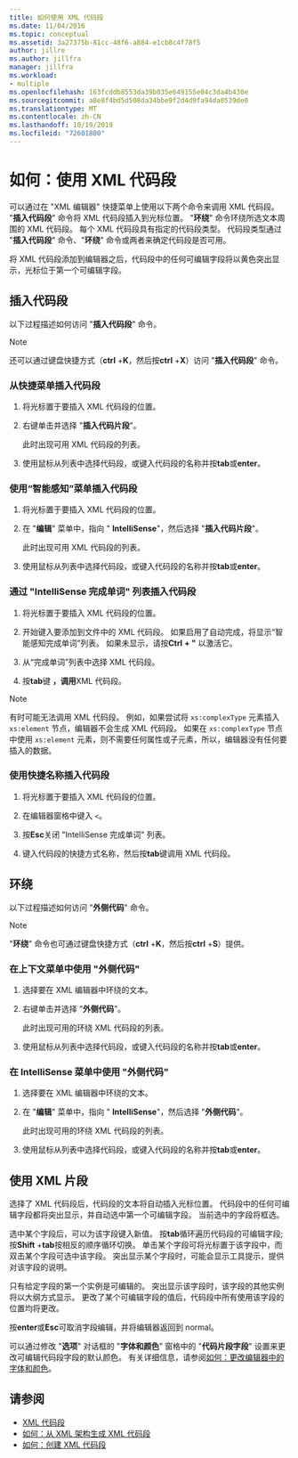 ```yaml
---
title: 如何使用 XML 代码段
ms.date: 11/04/2016
ms.topic: conceptual
ms.assetid: 3a27375b-81cc-48f6-a884-e1cb8c4f78f5
author: jillre
ms.author: jillfra
manager: jillfra
ms.workload:
- multiple
ms.openlocfilehash: 163fcddb8553da39b035e649155e04c3da4b430e
ms.sourcegitcommit: a8e8f4bd5d508da34bbe9f2d4d9fa94da0539de0
ms.translationtype: MT
ms.contentlocale: zh-CN
ms.lasthandoff: 10/19/2019
ms.locfileid: "72601800"
---
```

# <a name="how-to-use-xml-snippets"></a>如何：使用 XML 代码段

可以通过在 "XML 编辑器" 快捷菜单上使用以下两个命令来调用 XML 代码段。 "**插入代码段**" 命令将 XML 代码段插入到光标位置。 "**环绕**" 命令环绕所选文本周围的 XML 代码段。 每个 XML 代码段具有指定的代码段类型。 代码段类型通过 "**插入代码段**" 命令、"**环绕**" 命令或两者来确定代码段是否可用。

将 XML 代码段添加到编辑器之后，代码段中的任何可编辑字段将以黄色突出显示，光标位于第一个可编辑字段。

## <a name="insert-snippet"></a>插入代码段

以下过程描述如何访问 "**插入代码段**" 命令。

> [!NOTE]
> 还可以通过键盘快捷方式（**ctrl** +**K**，然后按**ctrl** +**X**）访问 "**插入代码段**" 命令。

### <a name="to-insert-snippets-from-the-shortcut-menu"></a>从快捷菜单插入代码段

1. 将光标置于要插入 XML 代码段的位置。

2. 右键单击并选择 "**插入代码片段**"。

   此时出现可用 XML 代码段的列表。

3. 使用鼠标从列表中选择代码段，或键入代码段的名称并按**tab**或**enter**。

### <a name="to-insert-snippets-using-the-intellisense-menu"></a>使用“智能感知”菜单插入代码段

1. 将光标置于要插入 XML 代码段的位置。

2. 在 "**编辑**" 菜单中，指向 " **IntelliSense**"，然后选择 "**插入代码片段**"。

   此时出现可用 XML 代码段的列表。

3. 使用鼠标从列表中选择代码段，或键入代码段的名称并按**tab**或**enter**。

### <a name="to-insert-snippets-through-the-intellisense-complete-word-list"></a>通过 "IntelliSense 完成单词" 列表插入代码段

1. 将光标置于要插入 XML 代码段的位置。

2. 开始键入要添加到文件中的 XML 代码段。 如果启用了自动完成，将显示“智能感知完成单词”列表。 如果未显示，请按**Ctrl** **+ "** 以激活它。

3. 从“完成单词”列表中选择 XML 代码段。

4. 按**tab**键 **，调用**XML 代码段。

> [!NOTE]
> 有时可能无法调用 XML 代码段。 例如，如果尝试将 `xs:complexType` 元素插入 `xs:element` 节点，编辑器不会生成 XML 代码段。 如果在 `xs:complexType` 节点中使用 `xs:element` 元素，则不需要任何属性或子元素，所以，编辑器没有任何要插入的数据。

### <a name="to-insert-snippets-using-the-shortcut-name"></a>使用快捷名称插入代码段

1. 将光标置于要插入 XML 代码段的位置。

2. 在编辑器窗格中键入 `<`。

3. 按**Esc**关闭 "IntelliSense 完成单词" 列表。

4. 键入代码段的快捷方式名称，然后按**tab**键调用 XML 代码段。

## <a name="surround-with"></a>环绕

以下过程描述如何访问 "**外侧代码**" 命令。

> [!NOTE]
> "**环绕**" 命令也可通过键盘快捷方式（**ctrl** +**K**，然后按**ctrl** +**S**）提供。

### <a name="to-use-surround-with-from-the-context-menu"></a>在上下文菜单中使用 "外侧代码"

1. 选择要在 XML 编辑器中环绕的文本。

2. 右键单击并选择 "**外侧代码**"。

   此时出现可用的环绕 XML 代码段的列表。

3. 使用鼠标从列表中选择代码段，或键入代码段的名称并按**tab**或**enter**。

### <a name="to-use-surround-with-from-the-intellisense-menu"></a>在 IntelliSense 菜单中使用 "外侧代码"

1. 选择要在 XML 编辑器中环绕的文本。

2. 在 "**编辑**" 菜单中，指向 " **IntelliSense**"，然后选择 "**外侧代码**"。

   此时出现可用的环绕 XML 代码段的列表。

3. 使用鼠标从列表中选择代码段，或键入代码段的名称并按**tab**或**enter**。

## <a name="use-xml-snippets"></a>使用 XML 片段

选择了 XML 代码段后，代码段的文本将自动插入光标位置。 代码段中的任何可编辑字段都将突出显示，并自动选中第一个可编辑字段。 当前选中的字段将框选。

选中某个字段后，可以为该字段键入新值。 按**tab**循环遍历代码段的可编辑字段;按**Shift** +**tab**按相反的顺序循环切换。 单击某个字段可将光标置于该字段中，而双击某个字段可选中该字段。 突出显示某个字段时，可能会显示工具提示，提供对该字段的说明。

只有给定字段的第一个实例是可编辑的。 突出显示该字段时，该字段的其他实例将以大纲方式显示。 更改了某个可编辑字段的值后，代码段中所有使用该字段的位置均将更改。

按**enter**或**Esc**可取消字段编辑，并将编辑器返回到 normal。

可以通过修改 "**选项**" 对话框的 "**字体和颜色**" 窗格中的 "**代码片段字段**" 设置来更改可编辑代码段字段的默认颜色。 有关详细信息，请参阅[如何：更改编辑器中的字体和颜色](../ide/reference/how-to-change-fonts-and-colors-in-the-editor.md)。

## <a name="see-also"></a>请参阅

- [XML 代码段](../xml-tools/xml-snippets.md)
- [如何：从 XML 架构生成 XML 代码段](../xml-tools/how-to-generate-an-xml-snippet-from-an-xml-schema.md)
- [如何：创建 XML 代码段](../xml-tools/how-to-create-xml-snippets.md)